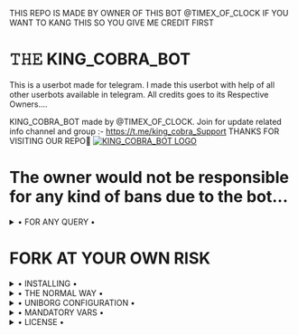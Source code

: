THIS REPO IS MADE BY OWNER OF THIS BOT @TIMEX_OF_CLOCK
IF YOU WANT TO KANG THIS SO YOU GIVE ME CREDIT FIRST



# 𝚃𝙷𝙴 KING_COBRA_BOT
This is a userbot made for telegram. I made this userbot with help of all other userbots available in telegram. All credits goes to its Respective Owners....

KING_COBRA_BOT made by @TIMEX_OF_CLOCK. Join for update related info channel and group :- https://t.me/king_cobra_Support THANKS FOR VISITING OUR REPO💖
[![KING_COBRA_BOT LOGO](https://telegra.ph/file/f3502155d34b8e05af4e4.jpg)](https://t.me/KING_COBRA_Support)


# The owner would not be responsible for any kind of bans due to the bot...


<details>

  <summary> • FOR ANY QUERY • </summary>
<h2 align="center"> <a href="https://t.me/king_cobra_Support_Support">☢️JOIN KING COBRA BOT SUPPORT☢️</a></h2>

</details>


# FORK AT YOUR OWN RISK

<details>

  <summary> • INSTALLING • </summary>

### The Easy Way

<h4>⚜️ DEPLOY TO HEROKU ⚜️</h4>

<a href="https://dashboard.heroku.com/new?button-url=https%3A%2F%2Fgithub.com%2FKING_COBRA_BotOP%2FKING_COBRA_BOT&template=https%3A%2F%2Fgithub.com%2FKING_COBRA_BOTOP%2FMafiaBot" rel="nofollow" style="background-color: initial; box-sizing: border-box; color: #0366d6; text-decoration-line: none;"><img alt="Deploy" data-canonical-src="https://www.herokucdn.com/deploy/button.svg" src="https://camo.githubusercontent.com/83b0e95b38892b49184e07ad572c94c8038323fb/68747470733a2f2f7777772e6865726f6b7563646e2e636f6d2f6465706c6f792f627574746f6e2e737667" style="border-style: none; box-sizing: initial; max-width: 100%;" /></a></div>

</details>

<details>

  <summary> • THE NORMAL WAY • </summary>

Simply clone the repository and run the main file:
```sh
git clone https://github.com/Bindasram/KINGCOBRA.git
cd KING_COBRA_BOT
virtualenv -p /usr/bin/python3 venv
. ./venv/bin/activate
pip install -r requirements.txt
# <Create local_config.py with variables as given below>
python3 -m userbot
```
### StringSession

[![String](https://telegra.ph/file/f3502155d34b8e05af4e4.jpg)](https://replit.com/@Bindasram/KINGCOBRA-1#main.py) 

    - Click On Generate String
    - Then Click On Green Run Button.
    - Wait for a while then fill the details.
    - String will be saved in your Saved Message.
  
  NOTE= IF REPL.IT IS NOT WORKING SO YOU WILL USE @SessionGeneratorBot


<h1 align="center">TO HOST KING_COBRA LOCALLY OR ON ANY OTHER VPS CLICK BELOW</h1>

<h2 align="center"> <a href="https://github.com/Bindasram/KING_COBRA">⚡ ⓚιⓃ𝔾_ⓒ𝐨ⒷяＡ_乃Ø𝓣 ⚡</a></h2>

An example `local_config.py` file could be:

**Not All of the variables are mandatory**

__The Userbot should work by setting only the first two variables__

```python3
from heroku_config import Var

class Development(Var):
  APP_ID = 6
  API_HASH = "eb06d4abfb49dc3eeb1aeb98ae0f581e"
```

</details>

<details>

  <summary> • UNIBORG CONFIGURATION • </summary>

The UniBorg Config is situated in `userbot/uniborgConfig.py`.

**Heroku Configuration**
Simply just leave the Config as it is.

**Local Configuration**
Fortunately there are no Mandatory vars for the UniBorg Support Config.

</details>

<details>

  <summary> • MANDATORY VARS • </summary>

- Only two of the environment variables are mandatory.
- This is because of `telethon.errors.rpc_error_list.ApiIdPublishedFloodError`
    - `APP_ID`:   You can get this value from https://my.telegram.org
    - `API_HASH`:   You can get this value from https://my.telegram.org
- The userbot will not work without setting the mandatory vars.


</details>

<details>

  <summary> • LICENSE • </summary>

![](https://www.gnu.org/graphics/gplv3-or-later.png)

Copyright (C) 2021 KING_COBRA_BOT

Poject [KING_COBRA_BOT](https://github.com/Bindasram/KING_COBRA) is free software: you can redistribute it and/or modify

it under the terms of the GNU General Public License as published by

the Free Software Foundation, either version 3 of the License, or

(at your option) any later version.

This program is distributed in the hope that it will be useful,

but WITHOUT ANY WARRANTY; without even the implied warranty of

MERCHANTABILITY or FITNESS FOR A PARTICULAR PURPOSE.  See the

GNU General Public License for more details.

You should have received a copy of the GNU General Public License

along with this program. If not, see <https://www.gnu.org/licenses/>.

</details>


